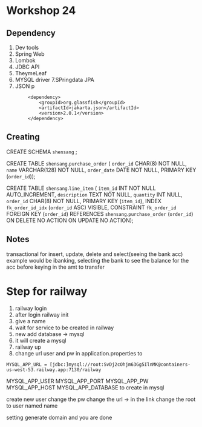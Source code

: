 # Workshop 24

## Dependency
1. Dev tools
2. Spring Web
3. Lombok
4. JDBC API
5. TheymeLeaf
6. MYSQL driver
7.SPringdata JPA
8. JSON p
```
        <dependency>
			<groupId>org.glassfish</groupId>
			<artifactId>jakarta.json</artifactId>
			<version>2.0.1</version>
		</dependency>
```

## Creating
CREATE SCHEMA `shensang` ;

CREATE TABLE `shensang`.`purchase_order` (
  `order_id` CHAR(8) NOT NULL,
  `name` VARCHAR(128) NOT NULL,
  `order_date` DATE NOT NULL,
  PRIMARY KEY (`order_id`));

CREATE TABLE `shensang`.`line_item` (
  `item_id` INT NOT NULL AUTO_INCREMENT,
  `description` TEXT NOT NULL,
  `quantity` INT NULL,
  `order_id` CHAR(8) NOT NULL,
  PRIMARY KEY (`item_id`),
  INDEX `fk_order_id_idx` (`order_id` ASC) VISIBLE,
  CONSTRAINT `fk_order_id`
    FOREIGN KEY (`order_id`)
    REFERENCES `shensang`.`purchase_order` (`order_id`)
    ON DELETE NO ACTION
    ON UPDATE NO ACTION);

## Notes
transactional for insert, update, delete and select(seeing the bank acc)
example would be ibanking, selecting the bank to see the balance for the acc
before keying in the amt to transfer

# Step for railway
1. railway login
2. after login railway init
3. give a name
4. wait for service to be created in railway
5. new add database -> mysql
6. it will create a mysql
7. railway up
8. change url user and pw in application.properties to
```this one add in railway variables
MYSQL_APP_URL = [jdbc:]mysql://root:SvDj2cOhjm63Gg5IlnMK@containers-us-west-53.railway.app:7130/railway
```
MYSQL_APP_USER
MYSQL_APP_PORT
MYSQL_APP_PW
MYSQL_APP_HOST
MYSQL_APP_DATABASE
to create in mysql

create new user
change the pw
change the url -> in the link change the root to user named name

setting generate domain
and you are done



